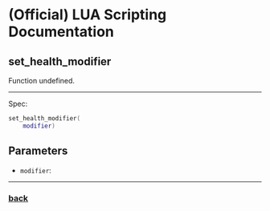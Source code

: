 
# (Official) LUA Scripting Documentation

## set_health_modifier

Function undefined.

___

Spec:

```lua
set_health_modifier(
	modifier)
```

## Parameters

- `modifier`: 

___

### [back](../other)
